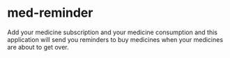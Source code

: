 # med-reminder
Add your medicine subscription and your medicine consumption and this application will send you reminders to buy medicines when your medicines are about to get over. 
